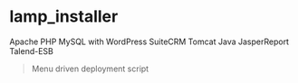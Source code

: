 # lamp_installer
Apache PHP MySQL with WordPress SuiteCRM Tomcat Java JasperReport Talend-ESB 
 >Menu driven deployment script
